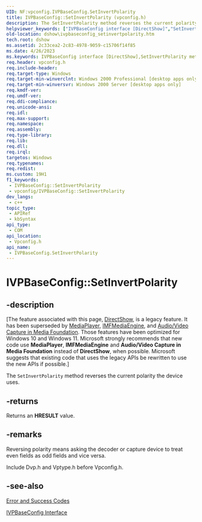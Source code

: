 ```yaml
---
UID: NF:vpconfig.IVPBaseConfig.SetInvertPolarity
title: IVPBaseConfig::SetInvertPolarity (vpconfig.h)
description: The SetInvertPolarity method reverses the current polarity the device uses.
helpviewer_keywords: ["IVPBaseConfig interface [DirectShow]","SetInvertPolarity method","IVPBaseConfig.SetInvertPolarity","IVPBaseConfig::SetInvertPolarity","IVPBaseConfigSetInvertPolarity","SetInvertPolarity","SetInvertPolarity method [DirectShow]","SetInvertPolarity method [DirectShow]","IVPBaseConfig interface","dshow.ivpbaseconfig_setinvertpolarity","vpconfig/IVPBaseConfig::SetInvertPolarity"]
old-location: dshow\ivpbaseconfig_setinvertpolarity.htm
tech.root: dshow
ms.assetid: 2c33cea2-2c83-4978-9059-c15706f14f85
ms.date: 4/26/2023
ms.keywords: IVPBaseConfig interface [DirectShow],SetInvertPolarity method, IVPBaseConfig.SetInvertPolarity, IVPBaseConfig::SetInvertPolarity, IVPBaseConfigSetInvertPolarity, SetInvertPolarity, SetInvertPolarity method [DirectShow], SetInvertPolarity method [DirectShow],IVPBaseConfig interface, dshow.ivpbaseconfig_setinvertpolarity, vpconfig/IVPBaseConfig::SetInvertPolarity
req.header: vpconfig.h
req.include-header: 
req.target-type: Windows
req.target-min-winverclnt: Windows 2000 Professional [desktop apps only]
req.target-min-winversvr: Windows 2000 Server [desktop apps only]
req.kmdf-ver: 
req.umdf-ver: 
req.ddi-compliance: 
req.unicode-ansi: 
req.idl: 
req.max-support: 
req.namespace: 
req.assembly: 
req.type-library: 
req.lib: 
req.dll: 
req.irql: 
targetos: Windows
req.typenames: 
req.redist: 
ms.custom: 19H1
f1_keywords:
 - IVPBaseConfig::SetInvertPolarity
 - vpconfig/IVPBaseConfig::SetInvertPolarity
dev_langs:
 - c++
topic_type:
 - APIRef
 - kbSyntax
api_type:
 - COM
api_location:
 - Vpconfig.h
api_name:
 - IVPBaseConfig.SetInvertPolarity
---
```


# IVPBaseConfig::SetInvertPolarity


## -description

\[The feature associated with this page, [DirectShow](/windows/win32/directshow/directshow), is a legacy feature. It has been superseded by [MediaPlayer](/uwp/api/Windows.Media.Playback.MediaPlayer), [IMFMediaEngine](/windows/win32/api/mfmediaengine/nn-mfmediaengine-imfmediaengine), and [Audio/Video Capture in Media Foundation](windows/win32/medfound/audio-video-capture-in-media-foundation). Those features have been optimized for Windows 10 and Windows 11. Microsoft strongly recommends that new code use **MediaPlayer**, **IMFMediaEngine** and **Audio/Video Capture in Media Foundation** instead of **DirectShow**, when possible. Microsoft suggests that existing code that uses the legacy APIs be rewritten to use the new APIs if possible.\]

The <code>SetInvertPolarity</code> method reverses the current polarity the device uses.



## -returns

Returns an <b>HRESULT</b> value.

## -remarks

Reversing polarity means asking the decoder or capture device to treat even fields as odd fields and vice versa.

Include Dvp.h and Vptype.h before Vpconfig.h.

## -see-also

<a href="/windows/desktop/DirectShow/error-and-success-codes">Error and Success Codes</a>



<a href="/windows/desktop/api/vpconfig/nn-vpconfig-ivpbaseconfig">IVPBaseConfig Interface</a>
